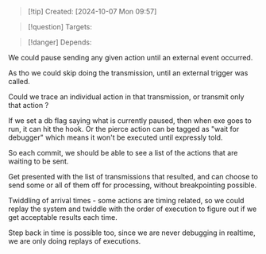 
>[!tip] Created: [2024-10-07 Mon 09:57]

>[!question] Targets: 

>[!danger] Depends: 

We could pause sending any given action until an external event occurred.

As tho we could skip doing the transmission, until an external trigger was called.

Could we trace an individual action in that transmission, or transmit only that action ?

If we set a db flag saying what is currently paused, then when exe goes to run, it can hit the hook.  Or the pierce action can be tagged as "wait for debugger" which means it won't be executed until expressly told.

So each commit, we should be able to see a list of the actions that are waiting to be sent.

Get presented with the list of transmissions that resulted, and can choose to send some or all of them off for processing, without breakpointing possible.

Twiddling of arrival times - some actions are timing related, so we could replay the system and twiddle with the order of execution to figure out if we get acceptable results each time.

Step back in time is possible too, since we are never debugging in realtime, we are only doing replays of executions.